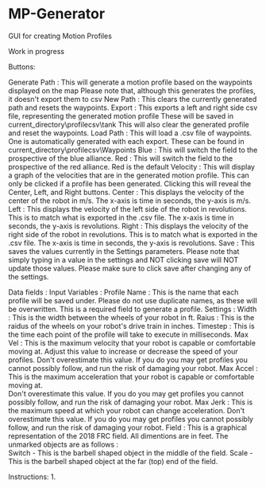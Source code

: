 # MP-Generator
GUI for creating Motion Profiles

Work in progress

Buttons:

Generate Path :
	This will generate a motion profile based on the waypoints displayed on the map
	Please note that, although this generates the profiles, it doesn't export them to csv
New Path : 
	This clears the currently generated path and resets the waypoints.
Export : 
	This exports a left and right side csv file, representing the generated motion profile
	These will be saved in current_directory\profilecsv\tank
	This will also clear the generated profile and reset the waypoints.
Load Path : 
	This will load a .csv file of waypoints. One is automatically generated with each export.
	These can be found in current_directory\profilecsv\Waypoints
Blue : 
	This will switch the field to the prospective of the blue alliance.
Red : 
	This will switch the field to the prospective of the red alliance.
	Red is the default
Velocity : 
	This will display a graph of the velocities that are  in the generated motion profile.
	This can only be clicked if a profile has been generated.
	Clicking this will reveal the Center, Left, and Right buttons.
Center : 
	This displays the velocity of the center of the robot in m/s.
	The x-axis is time in seconds, the y-axis is m/s.
Left : 
	This displays the velocity of the left side of the robot in revolutions. This is to match what is exported in the .csv file.
	The x-axis is time in seconds, the y-axis is revolutions.
Right : 
	This displays the velocity of the right side of the robot in revolutions. This is to match what is exported in the .csv file.
	The x-axis is time in seconds, the y-axis is revolutions.
Save : 
	This saves the values currently in the Settings parameters.
	Please note that simply typing in a value in the settings and NOT clicking save will NOT update those values.
	Please make sure to click save after changing any of the settings.

Data fields :
	Input Variables : 
		Profile Name :
			This is the name that each profile will be saved under.
			Please do not use duplicate names, as these will be overwritten.
			This is a required field to generate a profile.
	Settings :
		Width : 
			This is the width between the wheels of your robot in ft.
		Raius : 
			This is the raidus of the wheels on your robot's drive train in inches.
		Timestep :
			This is the time each point of the profile will take to execute in milliseconds.
		Max Vel :
			This is the maximum velocity that your robot is capable or comfortable moving at.
			Adjust this value to increase or decrease the speed of your profiles.
			Don't overestimate this value. If you do you may get profiles you cannot possibly follow,
			and run the risk of damaging your robot.
		Max Accel : 
			This is the maximum acceleration that your robot is capable or comfortable moving at.		
			Don't overestimate this value. If you do you may get profiles you cannot possibly follow,
			and run the risk of damaging your robot.
		Max Jerk : 
			This is the maximum speed at which your robot can change acceleration. 
			Don't overestimate this value. If you do you may get profiles you cannot possibly follow,
			and run the risk of damaging your robot.
Field : 
	This is a graphical representation of the 2018 FRC field. 
	All dimentions are in feet.
	The unmarked objects are as follows :	
		Switch - This is the barbell shaped object in the middle of the field.
		Scale - This is the barbell shaped object at the far (top) end of the field. 
		

Instructions:
1. 